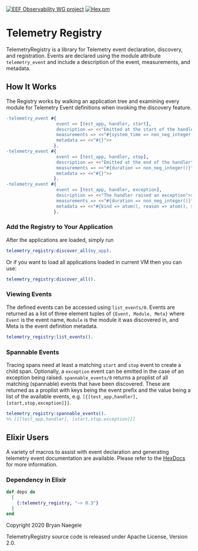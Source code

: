[![EEF Observability WG project](https://img.shields.io/badge/EEF-Observability-black)](https://github.com/erlef/eef-observability-wg)
[![Hex.pm](https://img.shields.io/hexpm/v/telemetry_registry)](https://hex.pm/packages/telemetry_registry)

# Telemetry Registry

TelemetryRegistry is a library for Telemetry event declaration, discovery, and registration. Events
are declared using the module attribute `telemetry_event` and include a description of the event,
measurements, and metadata.

## How It Works

The Registry works by walking an application tree and examining every module for Telemetry Event definitions
when invoking the discovery feature.

```erlang
-telemetry_event #{
                   event => [test_app, handler, start],
                   description => <<"Emitted at the start of the handler">>,
                   measurements => <<"#{system_time => non_neg_integer()}">>,
                   metadata => <<"#{}">>
                  }.
-telemetry_event #{
                   event => [test_app, handler, stop],
                   description => <<"Emitted at the end of the handler">>,
                   measurements => <<"#{duration => non_neg_integer()}">>,
                   metadata => <<"#{}">>
                  }.
-telemetry_event #{
                   event => [test_app, handler, exception],
                   description => <<"The handler raised an exception">>,
                   measurements => <<"#{duration => non_neg_integer()}">>,
                   metadata => <<"#{kind => atom(), reason => atom(), stacktrace => term()}">>
                  }.
```

### Add the Registry to Your Application

After the applications are loaded, simply run

```erlang
telemetry_registry:discover_all(my_app).
```

Or if you want to load all applications loaded in current VM then you can use:

```erlang
telemetry_registry:discover_all().
```

### Viewing Events

The defined events can be accessed using `list_events/0`. Events are returned as a list of
three element tuples of `{Event, Module, Meta}` where `Event` is the event name, `Module` is the
module it was discovered in, and Meta is the event definition metadata.

```erlang
telemetry_registry:list_events().
```

### Spannable Events

Tracing spans need at least a matching `start` and `stop` event to create a child span.
Optionally, a `exception` event can be emitted in the case of an exception being raised.
`spannable_events/0` returns a proplist of all matching (spannable) events that have been
discovered. These are returned as a proplist with keys being the event prefix and the value
being a list of the available events, e.g. `[{[test_app,handler], [start,stop,exception]}]`.

```erlang
telemetry_registry:spannable_events().
%% [{[test_app,handler], [start,stop,exception]}]
```

## Elixir Users

A variety of macros to assist with event declaration and generating telemetry event documentation
are available. Please refer to the [HexDocs](https://hex.pm/packages/telemetry_registry) for more
information.

### Dependency in Elixir

``` elixir
def deps do
  [
    {:telemetry_registry, "~> 0.3"}
  ]
end
```

Copyright 2020 Bryan Naegele

TelemetryRegistry source code is released under Apache License, Version 2.0.
